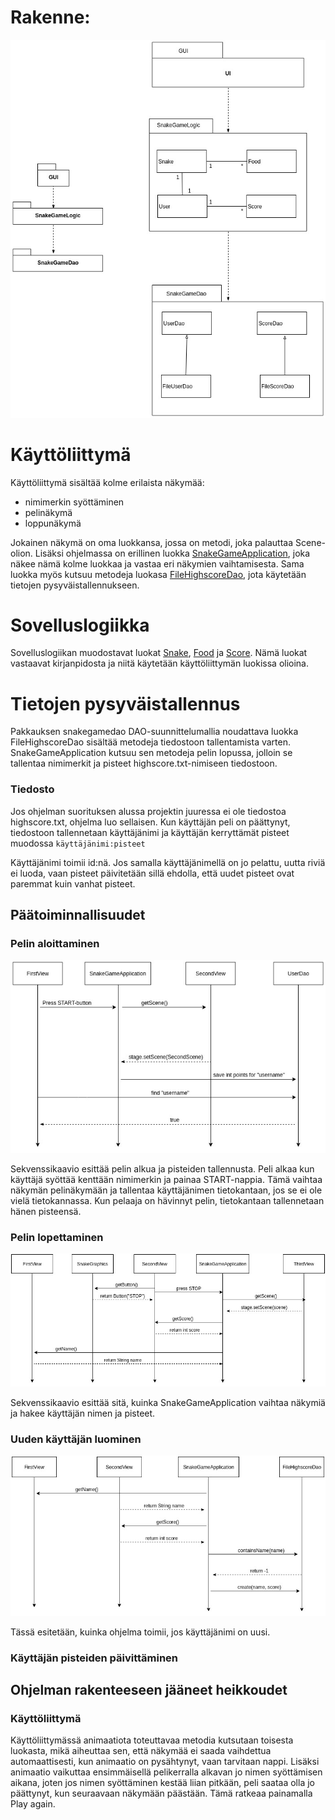 # Rakenne:

![Kuva arkkitehtuurista](SnakeGameArchitecture.jpg) 

# Käyttöliittymä

Käyttöliittymä sisältää kolme erilaista näkymää: 
- nimimerkin syöttäminen
- pelinäkymä
- loppunäkymä

Jokainen näkymä on oma luokkansa, jossa on metodi, joka palauttaa Scene-olion. 
Lisäksi ohjelmassa on erillinen luokka [SnakeGameApplication](https://github.com/AnnaKuokkanen/SnakeGame/blob/master/SnakeGame/src/main/java/gui/SnakeGameApplication.java), 
joka näkee nämä kolme luokkaa ja vastaa 
eri näkymien vaihtamisesta. Sama luokka myös kutsuu metodeja luokasa 
[FileHighscoreDao](https://github.com/AnnaKuokkanen/SnakeGame/blob/master/SnakeGame/src/main/java/snakegamedao/FileHighscoreDao.java), 
jota käytetään tietojen pysyväistallennukseen. 

# Sovelluslogiikka

Sovelluslogiikan muodostavat luokat [Snake](https://github.com/AnnaKuokkanen/SnakeGame/blob/master/SnakeGame/src/main/java/snakegamelogic/Snake.java), 
[Food](https://github.com/AnnaKuokkanen/SnakeGame/blob/master/SnakeGame/src/main/java/snakegamelogic/Food.java) ja 
[Score](https://github.com/AnnaKuokkanen/SnakeGame/blob/master/SnakeGame/src/main/java/snakegamelogic/Score.java).
Nämä luokat vastaavat kirjanpidosta ja niitä käytetään käyttöliittymän luokissa 
olioina. 

# Tietojen pysyväistallennus

Pakkauksen snakegamedao DAO-suunnittelumallia noudattava luokka FileHighscoreDao 
sisältää metodeja tiedostoon tallentamista varten. SnakeGameApplication kutsuu 
sen metodeja pelin lopussa, jolloin se tallentaa nimimerkit ja pisteet highscore.txt-nimiseen tiedostoon. 

### Tiedosto

Jos ohjelman suorituksen alussa projektin juuressa ei ole tiedostoa highscore.txt, 
ohjelma luo sellaisen. Kun käyttäjän peli on päättynyt, tiedostoon tallennetaan 
käyttäjänimi ja käyttäjän kerryttämät pisteet muodossa 
`käyttäjänimi:pisteet`

Käyttäjänimi toimii id:nä. Jos samalla käyttäjänimellä on jo pelattu, uutta riviä 
ei luoda, vaan pisteet päivitetään sillä ehdolla, että uudet pisteet ovat paremmat
kuin vanhat pisteet. 

## Päätoiminnallisuudet
 
### Pelin aloittaminen

![Sekvenssikaavio](ots.jpg)

Sekvenssikaavio esittää pelin alkua ja pisteiden tallennusta. Peli alkaa kun käyttäjä syöttää kenttään nimimerkin ja painaa START-nappia. Tämä vaihtaa näkymän pelinäkymään ja tallentaa käyttäjänimen tietokantaan, jos se ei ole vielä tietokannassa. 
Kun pelaaja on hävinnyt pelin, tietokantaan tallennetaan hänen pisteensä. 

### Pelin lopettaminen

![Sekvenssikaavio](endgame.jpg)

Sekvenssikaavio esittää sitä, kuinka SnakeGameApplication vaihtaa näkymiä ja 
hakee käyttäjän nimen ja pisteet.

### Uuden käyttäjän luominen

![Sekvenssikaavio](newuser.jpg)

Tässä esitetään, kuinka ohjelma toimii, jos käyttäjänimi on uusi.

### Käyttäjän pisteiden päivittäminen 

## Ohjelman rakenteeseen jääneet heikkoudet

### Käyttöliittymä 

Käyttöliittymässä animaatiota toteuttavaa metodia kutsutaan toisesta luokasta,
mikä aiheuttaa sen, että näkymää ei saada vaihdettua automaattisesti, kun animaatio 
on pysähtynyt, vaan tarvitaan nappi. Lisäksi animaatio vaikuttaa ensimmäisellä 
pelikerralla alkavan jo nimen syöttämisen aikana, joten jos nimen syöttäminen
kestää liian pitkään, peli saataa olla jo päättynyt, kun seuraavaan näkymään päästään.
Tämä ratkeaa painamalla Play again. 
